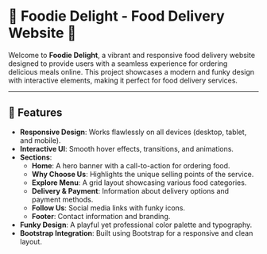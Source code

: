 # 🍔 Foodie Delight - Food Delivery Website 🍕

Welcome to **Foodie Delight**, a vibrant and responsive food delivery website designed to provide users with a seamless experience for ordering delicious meals online. This project showcases a modern and funky design with interactive elements, making it perfect for food delivery services.

---

## 🚀 Features

- **Responsive Design**: Works flawlessly on all devices (desktop, tablet, and mobile).
- **Interactive UI**: Smooth hover effects, transitions, and animations.
- **Sections**:
  - **Home**: A hero banner with a call-to-action for ordering food.
  - **Why Choose Us**: Highlights the unique selling points of the service.
  - **Explore Menu**: A grid layout showcasing various food categories.
  - **Delivery & Payment**: Information about delivery options and payment methods.
  - **Follow Us**: Social media links with funky icons.
  - **Footer**: Contact information and branding.
- **Funky Design**: A playful yet professional color palette and typography.
- **Bootstrap Integration**: Built using Bootstrap for a responsive and clean layout.

